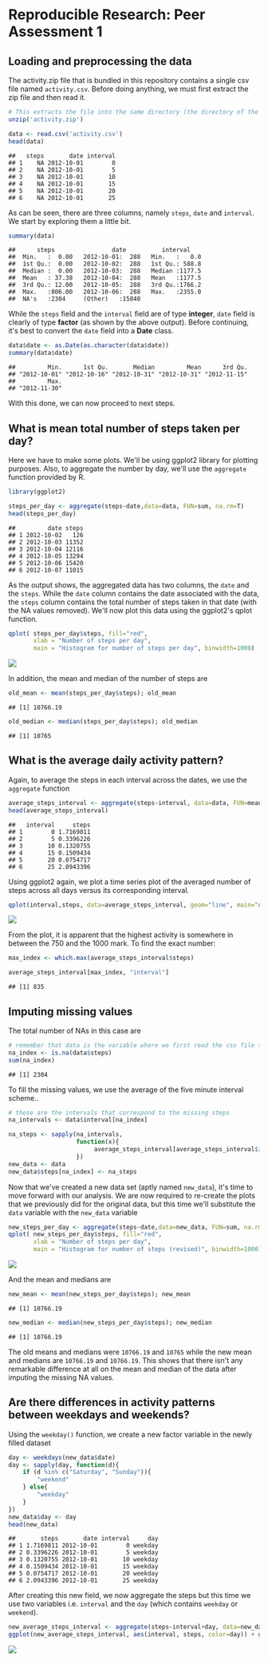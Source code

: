 # Reproducible Research: Peer Assessment 1


## Loading and preprocessing the data
The activity.zip file that is bundled in this repository contains a single csv file named `activity.csv`. Before doing anything, we must first extract the zip file and then read it.


```r
# This extracts the file into the same directory (the directory of the repo in this case)
unzip('activity.zip')

data <- read.csv('activity.csv')
head(data)
```

```
##   steps       date interval
## 1    NA 2012-10-01        0
## 2    NA 2012-10-01        5
## 3    NA 2012-10-01       10
## 4    NA 2012-10-01       15
## 5    NA 2012-10-01       20
## 6    NA 2012-10-01       25
```


As can be seen, there are three columns, namely `steps`, `date` and `interval`. We start by exploring them a little bit.



```r
summary(data)    
```

```
##      steps                date          interval     
##  Min.   :  0.00   2012-10-01:  288   Min.   :   0.0  
##  1st Qu.:  0.00   2012-10-02:  288   1st Qu.: 588.8  
##  Median :  0.00   2012-10-03:  288   Median :1177.5  
##  Mean   : 37.38   2012-10-04:  288   Mean   :1177.5  
##  3rd Qu.: 12.00   2012-10-05:  288   3rd Qu.:1766.2  
##  Max.   :806.00   2012-10-06:  288   Max.   :2355.0  
##  NA's   :2304     (Other)   :15840
```


While the `steps` field and the `interval` field are of type **integer**, `date` field is clearly of type **factor** (as shown by the above output). Before continuing, it's best to convert the `date` field into a **Date** class.



```r
data$date <- as.Date(as.character(data$date))
summary(data$date)
```

```
##         Min.      1st Qu.       Median         Mean      3rd Qu. 
## "2012-10-01" "2012-10-16" "2012-10-31" "2012-10-31" "2012-11-15" 
##         Max. 
## "2012-11-30"
```


With this done, we can now proceed to next steps.



## What is mean total number of steps taken per day?
Here we have to make some plots. We'll be using ggplot2 library for plotting purposes.
Also, to aggregate the number by day, we'll use the `aggregate` function provided by R. 


```r
library(ggplot2)

steps_per_day <- aggregate(steps~date,data=data, FUN=sum, na.rm=T)
head(steps_per_day)
```

```
##         date steps
## 1 2012-10-02   126
## 2 2012-10-03 11352
## 3 2012-10-04 12116
## 4 2012-10-05 13294
## 5 2012-10-06 15420
## 6 2012-10-07 11015
```

As the output shows, the aggregated data has two columns, the `date` and the `steps`. While the `date` column contains the date associated with the data, the `steps` column contains the total number of steps taken in that date (with the NA values removed). We'll now plot this data using the ggplot2's qplot function.


```r
qplot( steps_per_day$steps, fill="red", 
       xlab = "Number of steps per day", 
       main = "Histogram for number of steps per day", binwidth=1000)
```

![](PA1_template_files/figure-html/unnamed-chunk-5-1.png) 

In addition, the mean and median of the number of steps are


```r
old_mean <- mean(steps_per_day$steps); old_mean
```

```
## [1] 10766.19
```


```r
old_median <- median(steps_per_day$steps); old_median
```

```
## [1] 10765
```



## What is the average daily activity pattern?


Again, to average the steps in each interval across the dates, we use the `aggregate` function


```r
average_steps_interval <- aggregate(steps~interval, data=data, FUN=mean, na.rm=T)
head(average_steps_interval)
```

```
##   interval     steps
## 1        0 1.7169811
## 2        5 0.3396226
## 3       10 0.1320755
## 4       15 0.1509434
## 5       20 0.0754717
## 6       25 2.0943396
```

Using ggplot2 again, we plot a time series plot of the averaged number of steps across all days versus its corresponding interval.


```r
qplot(interval,steps, data=average_steps_interval, geom="line", main="Average daily activity pattern")
```

![](PA1_template_files/figure-html/unnamed-chunk-9-1.png) 

From the plot, it is apparent that the highest activity is somewhere in between the 750 and the 1000 mark. To find the exact number:


```r
max_index <- which.max(average_steps_interval$steps)

average_steps_interval[max_index, "interval"]
```

```
## [1] 835
```


## Imputing missing values

The total number of NAs in this case are


```r
# remember that data is the variable where we first read the csv file to.
na_index <- is.na(data$steps)
sum(na_index)
```

```
## [1] 2304
```

To fill the missing values, we use the average of the five minute interval scheme..

```r
# these are the intervals that correspond to the missing steps
na_intervals <- data$interval[na_index]

na_steps <- sapply(na_intervals, 
                   function(x){
                        average_steps_interval[average_steps_interval$interval == x, "steps"]
                   })
new_data <- data
new_data$steps[na_index] <- na_steps
```

Now that we've created a new data set (aptly named `new_data`), it's time to move forward with our analysis. We are now required to re-create the plots that we previously did for the original data, but this time we'll substitute the `data` variable with the `new_data` variable


```r
new_steps_per_day <- aggregate(steps~date,data=new_data, FUN=sum, na.rm=T)
qplot( new_steps_per_day$steps, fill="red", 
       xlab = "Number of steps per day", 
       main = "Histogram for number of steps (revised)", binwidth=1000)
```

![](PA1_template_files/figure-html/unnamed-chunk-13-1.png) 

And the mean and medians are


```r
new_mean <- mean(new_steps_per_day$steps); new_mean
```

```
## [1] 10766.19
```


```r
new_median <- median(new_steps_per_day$steps); new_median
```

```
## [1] 10766.19
```

The old means and medians were `10766.19` and `10765` while the new mean and medians are `10766.19` and `10766.19`. This shows that there isn't any remarkable difference at all on the mean and median of the data after imputing the missing NA values.


## Are there differences in activity patterns between weekdays and weekends?

Using the `weekday()` function, we create a new factor variable in the newly filled dataset


```r
day <- weekdays(new_data$date)
day <- sapply(day, function(d){
    if (d %in% c("Saturday", "Sunday")){
        "weekend"
    } else{
        "weekday"
    }
})
new_data$day <- day
head(new_data)
```

```
##       steps       date interval     day
## 1 1.7169811 2012-10-01        0 weekday
## 2 0.3396226 2012-10-01        5 weekday
## 3 0.1320755 2012-10-01       10 weekday
## 4 0.1509434 2012-10-01       15 weekday
## 5 0.0754717 2012-10-01       20 weekday
## 6 2.0943396 2012-10-01       25 weekday
```

After creating this new field, we now aggregate the steps but this time we use two variables i.e. `interval` and the `day` (which contains `weekday` or `weekend`).


```r
new_average_steps_interval <- aggregate(steps~interval+day, data=new_data, FUN=mean, na.rm=T)
ggplot(new_average_steps_interval, aes(interval, steps, color=day)) + geom_line() + facet_grid(day ~ .)
```

![](PA1_template_files/figure-html/unnamed-chunk-17-1.png) 


